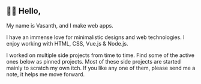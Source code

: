## 👋🏽 Hello, 

My name is Vasanth, and I make web apps.

I have an immense love for minimalistic designs and web technologies.
I enjoy working with HTML, CSS, Vue.js & Node.js.

I worked on multiple side projects from time to time. Find some of the active ones below as pinned projects. Most of these side projects are started mainly to scratch my own itch. If you like any one of them, please send me a note, it helps me move forward. 
